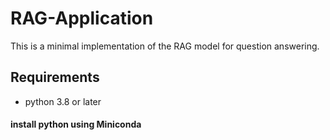 # RAG-Application
 
This is a minimal implementation of the RAG model for question answering.

## Requirements
- python 3.8 or later

#### install python using Miniconda
